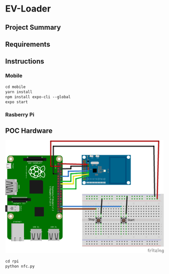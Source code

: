 EV-Loader
==========


## Project Summary


## Requirements


## Instructions

### Mobile
```
cd mobile
yarn install
npm install expo-cli --global
expo start
```
### Rasberry Pi
## POC Hardware
![alt text](./rpi/docs/images/Wiring.png)
```
cd rpi
python nfc.py
```